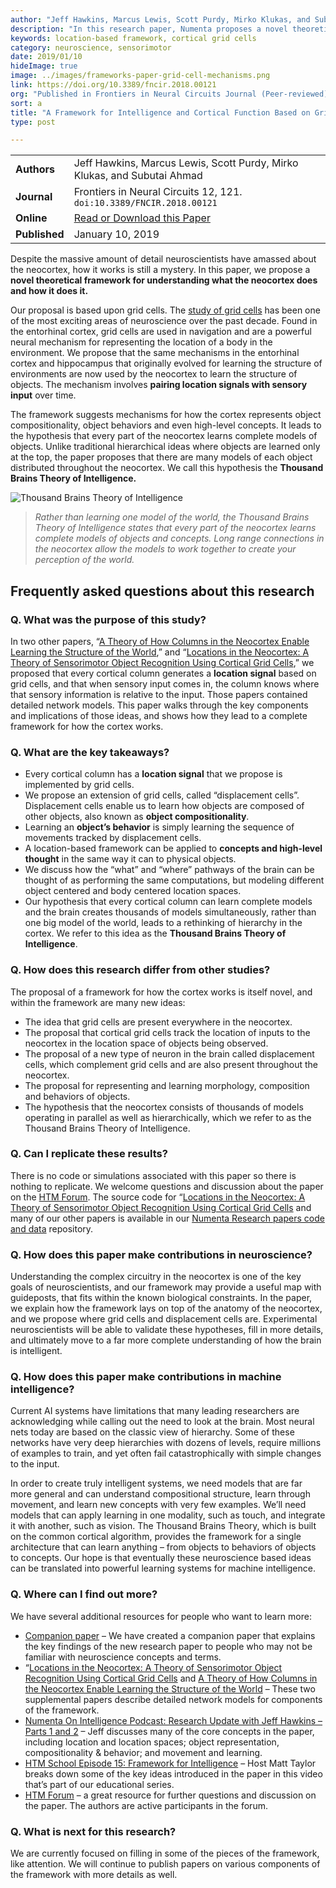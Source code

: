 ```yaml
---
author: "Jeff Hawkins, Marcus Lewis, Scott Purdy, Mirko Klukas, and Subutai Ahmad"
description: "In this research paper, Numenta proposes a novel theoretical framework for understanding what the neocortex does and how it does it. The framework is based on grid cells and has significant implications for neuroscience and machine intelligence."
keywords: location-based framework, cortical grid cells
category: neuroscience, sensorimotor
date: 2019/01/10
hideImage: true
image: ../images/frameworks-paper-grid-cell-mechanisms.png
link: https://doi.org/10.3389/fncir.2018.00121
org: "Published in Frontiers in Neural Circuits Journal (Peer-reviewed)"
sort: a
title: "A Framework for Intelligence and Cortical Function Based on Grid Cells in the Neocortex"
type: post

---
```


| | |
|-|-|
| **Authors** | Jeff Hawkins, Marcus Lewis, Scott Purdy, Mirko Klukas, and Subutai Ahmad |
| **Journal** | Frontiers in Neural Circuits 12, 121. `doi:10.3389/FNCIR.2018.00121` |
| **Online** | [Read or Download this Paper][1] |
| **Published** | January 10, 2019 |


Despite the massive amount of detail neuroscientists have amassed about the neocortex, how it works is still a mystery.  In this paper, we propose a **novel theoretical framework for understanding what the neocortex does and how it does it.**

Our proposal is based upon grid cells. The [study of grid cells](https://en.wikipedia.org/wiki/Grid_cell) has been one of the most exciting areas of neuroscience over the past decade. Found in the entorhinal cortex, grid cells are used in navigation and are a powerful neural mechanism for representing the location of a body in the environment.  We propose that the same mechanisms in the entorhinal cortex and hippocampus that originally evolved for learning the structure of environments are now used by the neocortex to learn the structure of objects.  The mechanism involves **pairing location signals with sensory input** over time.

The framework suggests mechanisms for how the cortex represents object compositionality, object behaviors and even high-level concepts.  It leads to the hypothesis that every part of the neocortex learns complete models of objects. Unlike traditional hierarchical ideas where objects are learned only at the top, the paper proposes that there are many models of each object distributed throughout the neocortex. We call this hypothesis the **Thousand Brains Theory of Intelligence.**

![Thousand Brains Theory of Intelligence](../images/thousand-brains-theory-of-intelligence.jpg)
> *Rather than learning one model of the world, the Thousand Brains Theory of Intelligence states that every part of the neocortex learns complete models of objects and concepts. Long range connections in the neocortex allow the models to work together to create your perception of the world.*

## Frequently asked questions about this research

### Q. What was the purpose of this study?

In two other papers, “[A Theory of How Columns in the Neocortex Enable Learning the Structure of the World](/neuroscience-research/research-publications/papers/a-theory-of-how-columns-in-the-neocortex-enable-learning-the-structure-of-the-world/),” and “[Locations in the Neocortex: A Theory of Sensorimotor Object Recognition Using Cortical Grid Cells](/neuroscience-research/research-publications/papers/locations-in-the-neocortex-a-theory-of-sensorimotor-object-recognition-using-cortical-grid-cells/),” we proposed that every cortical column generates a **location signal** based on grid cells, and that when sensory input comes in, the column knows where that sensory information is relative to the input. Those papers contained detailed network models. This paper walks through the key components and implications of those ideas, and shows how they lead to a complete framework for how the cortex works.

### Q. What are the key takeaways?

* Every cortical column has a **location signal** that we propose is implemented by grid cells.
* We propose an extension of grid cells, called “displacement cells”. Displacement cells enable us to learn how objects are composed of other objects, also known as **object compositionality**.
* Learning an **object’s behavior** is simply learning the sequence of movements tracked by displacement cells.
* A location-based framework can be applied to **concepts and high-level thought** in the same way it can to physical objects.
* We discuss how the “what” and “where” pathways of the brain can be thought of as performing the same computations, but modeling different object centered and body centered location spaces.
* Our hypothesis that every cortical column can learn complete models and the brain creates thousands of models simultaneously, rather than one big model of the world, leads to a rethinking of hierarchy in the cortex.  We refer to this idea as the **Thousand Brains Theory of Intelligence**.



### Q. How does this research differ from other studies?

The proposal of a framework for how the cortex works is itself novel, and within the framework are many new ideas:
* The idea that grid cells are present everywhere in the neocortex.
* The proposal that cortical grid cells track the location of inputs to the neocortex in the location space of objects being observed.
* The proposal of a new type of neuron in the brain called displacement cells, which complement grid cells and are also present throughout the neocortex.  
* The proposal for representing and learning morphology, composition and behaviors of objects.
* The hypothesis that the neocortex consists of thousands of models operating in parallel as well as hierarchically, which we refer to as the Thousand Brains Theory of Intelligence.


### Q. Can I replicate these results?
There is no code or simulations associated with this paper so there is nothing to replicate. We welcome questions and discussion about the paper on the [HTM Forum](https://discourse.numenta.org/). The source code for “[Locations in the Neocortex: A Theory of Sensorimotor Object Recognition Using Cortical Grid Cells](/neuroscience-research/research-publications/papers/locations-in-the-neocortex-a-theory-of-sensorimotor-object-recognition-using-cortical-grid-cells/) and many of our other papers is available in our [Numenta Research papers code and data]( https://github.com/numenta/htmpapers) repository.

### Q. How does this paper make contributions in neuroscience?
Understanding the complex circuitry in the neocortex is one of the key goals of neuroscientists, and our framework may provide a useful map with guideposts, that fits within the known biological constraints.  In the paper, we explain how the framework lays on top of the anatomy of the neocortex, and we propose where grid cells and displacement cells are.  Experimental neuroscientists will be able to validate these hypotheses, fill in more details, and ultimately move to a far more complete understanding of how the brain is intelligent.

### Q. How does this paper make contributions in machine intelligence?
Current AI systems have limitations that many leading researchers are acknowledging while calling out the need to look at the brain.  Most neural nets today are based on the classic view of hierarchy.  Some of these networks have very deep hierarchies with dozens of levels, require millions of examples to train, and yet often fail catastrophically with simple changes to the input.

In order to create truly intelligent systems, we need models that are far more general and can understand compositional structure, learn through movement, and learn new concepts with very few examples. We’ll need models that can apply learning in one modality, such as touch, and integrate it with another, such as vision. The Thousand Brains Theory, which is built on the common cortical algorithm, provides the framework for a single architecture that can learn anything – from objects to behaviors of objects to concepts. Our hope is that eventually these neuroscience based ideas can be translated into powerful learning systems for machine intelligence.

### Q. Where can I find out more?
We have several additional resources for people who want to learn more:
* [Companion paper](/neuroscience-research/research-publications/papers/thousand-brains-theory-of-intelligence-companion-paper/) – We have created a companion paper that explains the key findings of the new research paper to people who may not be familiar with neuroscience concepts and terms.
* “[Locations in the Neocortex: A Theory of Sensorimotor Object Recognition Using Cortical Grid Cells](/neuroscience-research/research-publications/papers/locations-in-the-neocortex-a-theory-of-sensorimotor-object-recognition-using-cortical-grid-cells/) and [A Theory of How Columns in the Neocortex Enable Learning the Structure of the World](/neuroscience-research/research-publications/papers/a-theory-of-how-columns-in-the-neocortex-enable-learning-the-structure-of-the-world/) – These two supplemental papers describe detailed network models for components of the framework.
* [Numenta On Intelligence Podcast: Research Update with Jeff Hawkins – Parts 1 and 2](/resources/numenta-on-intelligence-podcast/episode-1-research-update-with-Jeff-Hawkins-part-1/) – Jeff discusses many of the core concepts in the paper, including location and location spaces; object representation, compositionality & behavior; and movement and learning.
* [HTM School Episode 15: Framework for Intelligence](https://www.youtube.com/watch?v=LNRZD9YJCdI) – Host Matt Taylor breaks down some of the key ideas introduced in the paper in this video that’s part of our educational series.
* [HTM Forum]( https://discourse.numenta.org/) – a great resource for further questions and discussion on the paper.  The authors are active participants in the forum.

### Q. What is next for this research?
We are currently focused on filling in some of the pieces of the framework, like attention.  We will continue to publish papers on various components of the framework with more details as well.

[1]: https://doi.org/10.3389/fncir.2018.00121
